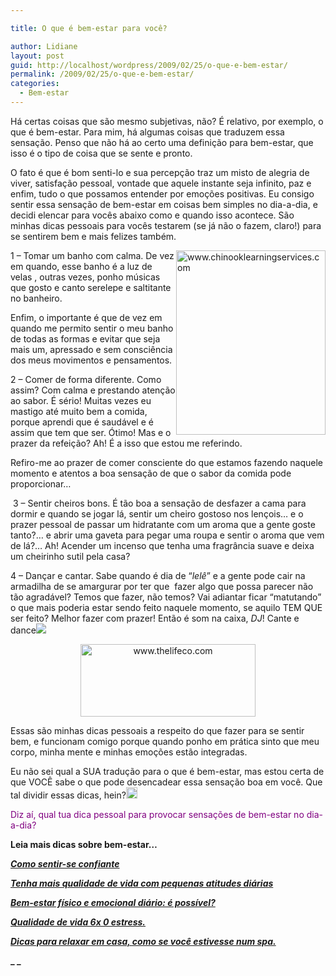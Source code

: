 ```yaml
---

title: O que é bem-estar para você?

author: Lidiane
layout: post
guid: http://localhost/wordpress/2009/02/25/o-que-e-bem-estar/
permalink: /2009/02/25/o-que-e-bem-estar/
categories:
  - Bem-estar
---
```

Há certas coisas que são mesmo subjetivas, não? É relativo, por exemplo, o que é bem-estar. Para mim, há algumas coisas que traduzem essa sensação. Penso que não há ao certo uma definição para bem-estar, que isso é o tipo de coisa que se sente e pronto.[](http://www.trololodemulher.com.br/blog/wp-content/uploads/2009/02/clip-image00134.gif)

O fato é que é bom senti-lo e sua percepção traz um misto de alegria de viver, satisfação pessoal, vontade que aquele instante seja infinito, paz e enfim, tudo o que possamos entender por emoções positivas. Eu consigo sentir essa sensação de bem-estar em coisas bem simples no dia-a-dia, e decidi elencar para vocês abaixo como e quando isso acontece. São minhas dicas pessoais para vocês testarem (se já não o fazem, claro!) para se sentirem bem e mais felizes também.[](http://www.trololodemulher.com.br/blog/wp-content/uploads/2009/02/clip-image001417.gif) 

 <img style="display: inline; margin-left: 0; margin-right: 0;" title="www.chinooklearningservices.com" src="http://www.chinooklearningservices.com/ContEd/ContEdImages/AdultCourses/PersonalDevWellBeing.jpg" alt="www.chinooklearningservices.com" width="239" height="295" align="right" />1 – Tomar um banho com calma. De vez em quando, esse banho é a luz de velas , outras vezes, ponho músicas que gosto e canto serelepe e saltitante no banheiro. [](http://www.trololodemulher.com.br/blog/wp-content/uploads/2009/02/clip-image001616.gif)

Enfim, o importante é que de vez em quando me permito sentir o meu banho de todas as formas e evitar que seja mais um, apressado e sem consciência dos meus movimentos e pensamentos.[](http://www.trololodemulher.com.br/blog/wp-content/uploads/2009/02/clip-image001811.gif)

2 – Comer de forma diferente. Como assim? Com calma e prestando atenção ao sabor. É sério! Muitas vezes eu mastigo até muito bem a comida, porque aprendi que é saudável e é assim que tem que ser. Ótimo! Mas e o prazer da refeição? Ah! É a isso que estou me referindo. [](http://www.trololodemulher.com.br/blog/wp-content/uploads/2009/02/clip-image001106.gif)

Refiro-me ao prazer de comer consciente do que estamos fazendo naquele momento e atentos a boa sensação de que o sabor da comida pode proporcionar…

 3 – Sentir cheiros bons. É tão boa a sensação de desfazer a cama para dormir e quando se jogar lá, sentir um cheiro gostoso nos lençois… e o prazer pessoal de passar um hidratante com um aroma que a gente goste tanto?… e abrir uma gaveta para pegar uma roupa e sentir o aroma que vem de lá?… Ah! Acender um incenso que tenha uma fragrância suave e deixa um cheirinho sutil pela casa?

4 – Dançar e cantar. Sabe quando é dia de “_lelê_” e a gente pode cair na armadilha de se amargurar por ter que  fazer algo que possa parecer não tão agradável? Temos que fazer, não temos? Vai adiantar ficar “matutando” o que mais poderia estar sendo feito naquele momento, se aquilo TEM QUE  ser feito? Melhor fazer com prazer! Então é som na caixa, _DJ_! Cante e dance![](http://www.trololodemulher.com.br/blog/wp-content/uploads/2009/02/clip-image001123.gif)

<p style="text-align: center;">
  <img class="aligncenter" style="display: block; float: none; margin-left: auto; margin-right: auto;" title="www.thelifeco.com" src="http://www.thelifeco.com/img/top-yasam-esneklik.png" alt="www.thelifeco.com" width="280" height="116" />
</p>

Essas são minhas dicas pessoais a respeito do que fazer para se sentir bem, e funcionam comigo porque quando ponho em prática sinto que meu corpo, minha mente e minhas emoções estão integradas.

Eu não sei qual a SUA tradução para o que é bem-estar, mas estou certa de que VOCÊ sabe o que pode desencadear essa sensação boa em você. Que tal dividir essas dicas, hein?[<img style="display: inline;" title="clip_image001[14]" src="http://www.trololodemulher.com.br/blog/wp-content/uploads/2009/02/clip-image00114-thumb2.gif" alt="clip_image001[14]" width="18" height="18" />](http://www.trololodemulher.com.br/blog/wp-content/uploads/2009/02/clip-image001142.gif)

<span style="color: #800080;">Diz aí, qual tua dica pessoal para provocar sensações de bem-estar no dia-a-dia?</span>

**Leia mais dicas sobre bem-estar&#8230;**

**_<a href="http://www.trololodemulher.com.br/2010/05/03/bicha-femea-colaboradora-luciana-kotaka-2/" target="_self">Como sentir-se confiante</a>_**

**_<a href="http://www.trololodemulher.com.br/2010/03/12/qualidade-de-vida/" target="_self">Tenha mais qualidade de vida com pequenas atitudes diárias</a>_**

**_<a href="http://www.trololodemulher.com.br/2009/07/15/bem-estar-fsico-e-emocional-dirio-possvel/" target="_self">Bem-estar físico e emocional diário: é possível?</a>_**

**_<a href="http://www.trololodemulher.com.br/2009/07/07/qualidade-de-vida-6-x-0-estresse-garanta-gols/" target="_self">Qualidade de vida 6x 0 estress.</a>_**

**_<a href="http://www.trololodemulher.com.br/2009/01/19/dicas-relaxamento/" target="_self">Dicas para relaxar em casa, como se você estivesse num spa.</a>_**

**_ _**